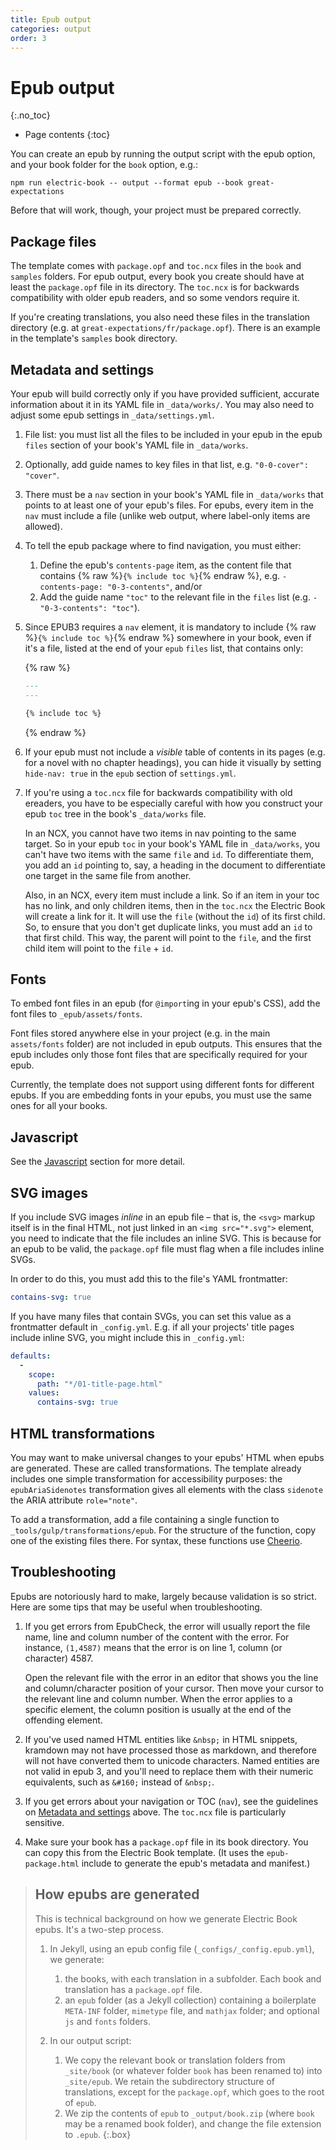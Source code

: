 ```yaml
---
title: Epub output
categories: output
order: 3
---
```


# Epub output
{:.no_toc}

* Page contents
{:toc}

You can create an epub by running the output script with the epub option, and your book folder for the `book` option, e.g.:

``` shell
npm run electric-book -- output --format epub --book great-expectations
```

Before that will work, though, your project must be prepared correctly.

## Package files

The template comes with `package.opf` and `toc.ncx` files in the `book` and `samples` folders. For epub output, every book you create should have at least the `package.opf` file in its directory. The `toc.ncx` is for backwards compatibility with older epub readers, and so some vendors require it.

If you're creating translations, you also need these files in the translation directory (e.g. at `great-expectations/fr/package.opf`). There is an example in the template's `samples` book directory.

## Metadata and settings

Your epub will build correctly only if you have provided sufficient, accurate information about it in its YAML file in `_data/works/`. You may also need to adjust some epub settings in `_data/settings.yml`.

1. File list: you must list all the files to be included in your epub in the epub `files` section of your book's YAML file in `_data/works`.
2. Optionally, add guide names to key files in that list, e.g. `"0-0-cover": "cover"`.
3. There must be a `nav` section in your book's YAML file in `_data/works` that points to at least one of your epub's files. For epubs, every item in the `nav` must include a file (unlike web output, where label-only items are allowed).
4. To tell the epub package where to find navigation, you must either:
	1. Define the epub's `contents-page` item, as the content file that contains {% raw %}`{% include toc %}`{% endraw %}, e.g. `- contents-page: "0-3-contents"`, and/or
	2. Add the guide name `"toc"` to the relevant file in the `files` list (e.g. `- "0-3-contents": "toc"`).
5. Since EPUB3 requires a `nav` element, it is mandatory to include {% raw %}`{% include toc %}`{% endraw %} somewhere in your book, even if it's a file, listed at the end of your `epub` `files` list, that contains only:

	{% raw %}
	``` md
	---
	---

	{% include toc %}
	```
	{% endraw %}

6. If your epub must not include a *visible* table of contents in its pages (e.g. for a novel with no chapter headings), you can hide it visually by setting `hide-nav: true` in the `epub` section of `settings.yml`.
7. If you're using a `toc.ncx` file for backwards compatibility with old ereaders, you have to be especially careful with how you construct your epub `toc` tree in the book's `_data/works` file.

	In an NCX, you cannot have two items in nav pointing to the same target. So in your epub `toc` in your book's YAML file in `_data/works`, you can't have two items with the same `file` and `id`. To differentiate them, you add an `id` pointing to, say, a heading in the document to differentiate one target in the same file from another.

	Also, in an NCX, every item must include a link. So if an item in your toc has no link, and only children items, then in the `toc.ncx` the Electric Book will create a link for it. It will use the `file` (without the `id`) of its first child. So, to ensure that you don't get duplicate links, you must add an `id` to that first child. This way, the parent will point to the `file`, and the first child item will point to the `file` + `id`.

## Fonts

To embed font files in an epub (for `@import`ing in your epub's CSS), add the font files to `_epub/assets/fonts`.

Font files stored anywhere else in your project (e.g. in the main `assets/fonts` folder) are not included in epub outputs. This ensures that the epub includes only those font files that are specifically required for your epub.

Currently, the template does not support using different fonts for different epubs. If you are embedding fonts in your epubs, you must use the same ones for all your books.

## Javascript

See the [Javascript](../advanced/javascript.html) section for more detail.

## SVG images

If you include SVG images *inline* in an epub file – that is, the `<svg>` markup itself is in the final HTML, not just linked in an `<img src="*.svg">` element, you need to indicate that the file includes an inline SVG. This is because for an epub to be valid, the `package.opf` file must flag when a file includes inline SVGs.

In order to do this, you must add this to the file's YAML frontmatter:

```yaml
contains-svg: true
```

If you have many files that contain SVGs, you can set this value as a frontmatter default in `_config.yml`. E.g. if all your projects' title pages include inline SVG, you might include this in `_config.yml`:

```yaml
defaults:
  -
    scope:
      path: "*/01-title-page.html"
    values:
      contains-svg: true
```

## HTML transformations

You may want to make universal changes to your epubs' HTML when epubs are generated. These are called transformations. The template already includes one simple transformation for accessibility purposes: the `epubAriaSidenotes` transformation gives all elements with the class `sidenote` the ARIA attribute `role="note"`.

To add a transformation, add a file containing a single function to `_tools/gulp/transformations/epub`. For the structure of the function, copy one of the existing files there. For syntax, these functions use [Cheerio](https://cheerio.js.org/docs/api/classes/Cheerio#manipulation-methods).

## Troubleshooting

Epubs are notoriously hard to make, largely because validation is so strict. Here are some tips that may be useful when troubleshooting.

1. If you get errors from EpubCheck, the error will usually report the file name, line and column number of the content with the error. For instance, `(1,4587)` means that the error is on line 1, column (or character) 4587.

	Open the relevant file with the error in an editor that shows you the line and column/character position of your cursor. Then move your cursor to the relevant line and column number. When the error applies to a specific element, the column position is usually at the end of the offending element.

2. If you've used named HTML entities like `&nbsp;` in HTML snippets, kramdown may not have processed those as markdown, and therefore will not have converted them to unicode characters. Named entities are not valid in epub 3, and you'll need to replace them with their numeric equivalents, such as `&#160;` instead of `&nbsp;`.
3. If you get errors about your navigation or TOC (`nav`), see the guidelines on [Metadata and settings](#metadata-and-settings) above. The `toc.ncx` file is particularly sensitive.
4. Make sure your book has a `package.opf` file in its book directory. You can copy this from the Electric Book template. (It uses the `epub-package.html` include to generate the epub's metadata and manifest.)

> ## How epubs are generated
>
> This is technical background on how we generate Electric Book epubs. It's a two-step process.
>
> 1. In Jekyll, using an epub config file (`_configs/_config.epub.yml`), we generate:
>
>    1. the books, with each translation in a subfolder. Each book and translation has a `package.opf` file.
>    2. an `epub` folder (as a Jekyll collection) containing a boilerplate `META-INF` folder, `mimetype` file, and `mathjax` folder; and optional `js` and `fonts` folders.
>
> 2. In our output script:
>
>    1. We copy the relevant book or translation folders from `_site/book` (or whatever folder `book` has been renamed to) into `_site/epub`. We retain the subdirectory structure of translations, except for the `package.opf`, which goes to the root of `epub`.
>    2. We zip the contents of `epub` to `_output/book.zip` (where `book` may be a renamed book folder), and change the file extension to `.epub`.
{:.box}
